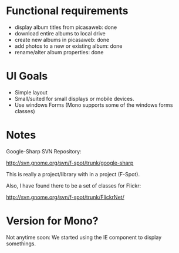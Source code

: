 # Functional requirements #
  * display album titles from picasaweb: done
  * download entire albums to local drive
  * create new albums in picasaweb: done
  * add photos to a new or existing album: done
  * rename/alter album properties: done


# UI Goals #
  * Simple layout
  * Small/suited for small displays or mobile devices.
  * Use windows Forms (Mono supports some of the windows forms classes)

# Notes #

Google-Sharp SVN Repository:

http://svn.gnome.org/svn/f-spot/trunk/google-sharp

This is really a project/library with in a project (F-Spot).


Also, I have found there to be a set of classes for Flickr:

http://svn.gnome.org/svn/f-spot/trunk/FlickrNet/

# Version for Mono? #

Not anytime soon: We started using the IE component to display somethings.